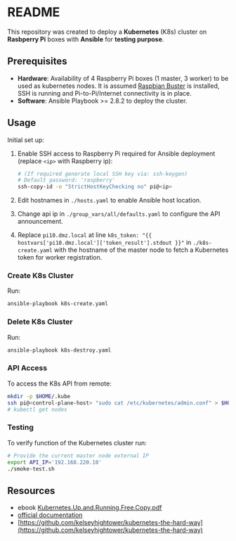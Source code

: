# README

This repository was created to deploy a **Kubernetes** (K8s) cluster on **Rasbperry Pi** boxes with **Ansible** for **testing purpose**.

## Prerequisites

- **Hardware**: Availability of 4 Raspberry Pi boxes (1 master, 3 worker) to be used as kubernetes nodes. It is assumed [Raspbian Buster](https://www.raspberrypi.org/downloads/raspbian/) is installed, SSH is running and Pi-to-Pi/Internet connectivity is in place.
- **Software**: Ansible Playbook >= 2.8.2 to deploy the cluster.

## Usage

Initial set up:

1. Enable SSH access to Raspberry Pi required for Ansible deployment (replace `<ip>` with Raspberry ip):

    ```bash
    # (If required generate local SSH key via: ssh-keygen)
    # Default password: 'raspberry'
    ssh-copy-id -o "StrictHostKeyChecking no" pi@<ip>
    ```
1. Edit hostnames in `./hosts.yaml` to enable Ansible host location.
1. Change api ip in `./group_vars/all/defaults.yaml` to configure the API announcement.
1. Replace `pi10.dmz.local` at line `k8s_token: "{{ hostvars['pi10.dmz.local']['token_result'].stdout }}"` in `./k8s-create.yaml` with the hostname of the master node to fetch a Kubernetes token for worker registration.

### Create K8s Cluster

Run:

```bash
ansible-playbook k8s-create.yaml
```

### Delete K8s Cluster

Run:

```bash
ansible-playbook k8s-destroy.yaml
```

### API Access

To access the K8s API from remote:

```bash
mkdir -p $HOME/.kube
ssh pi@<control-plane-host> "sudo cat /etc/kubernetes/admin.conf" > $HOME/.kube/config
# kubectl get nodes
```

### Testing

To verify function of the Kubernetes cluster run:

```bash
# Provide the current master node external IP
export API_IP='192.168.220.10'
./smoke-test.sh
```

## Resources

- ebook [Kubernetes.Up.and.Running.Free.Copy.pdf](https://azure.microsoft.com/en-us/resources/kubernetes-up-and-running/)
- [official documentation](https://kubernetes.io/docs/setup/production-environment/tools/kubeadm)
- [https://github.com/kelseyhightower/kubernetes-the-hard-way](https://github.com/kelseyhightower/kubernetes-the-hard-way)